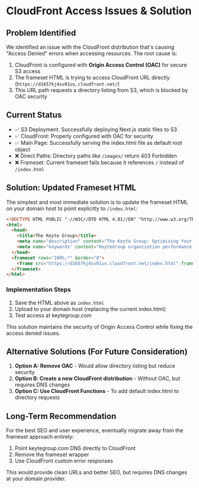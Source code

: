 # CloudFront Access Issues & Solution

## Problem Identified

We identified an issue with the CloudFront distribution that's causing "Access Denied" errors when accessing resources. The root cause is:

1. CloudFront is configured with **Origin Access Control (OAC)** for secure S3 access
2. The frameset HTML is trying to access CloudFront URL directly (`https://d1657kj4sv01us.cloudfront.net/`)
3. This URL path requests a directory listing from S3, which is blocked by OAC security

## Current Status

- ✅ S3 Deployment: Successfully deploying Next.js static files to S3
- ✅ CloudFront: Properly configured with OAC for security
- ✅ Main Page: Successfully serving the index.html file as default root object
- ❌ Direct Paths: Directory paths like `/images/` return 403 Forbidden
- ❌ Frameset: Current frameset fails because it references `/` instead of `/index.html`

## Solution: Updated Frameset HTML

The simplest and most immediate solution is to update the frameset HTML on your domain host to point explicitly to `/index.html`:

```html
<!DOCTYPE HTML PUBLIC "-//W3C//DTD HTML 4.01//EN" "http://www.w3.org/TR/html4/strict.dtd">
<html>
  <head>
    <title>The Keyte Group</title>
    <meta name="description" content="The Keyte Group: Optimizing Your Organization's Performance and Building Capacity with Existing Human Resources" />
    <meta name="keywords" content="KeyteGroup organization performance capacity building human resources optimization" />
  </head>
  <frameset rows="100%,*" border="0">
    <frame src="https://d1657kj4sv01us.cloudfront.net/index.html" frameborder="0" />
  </frameset>
</html>
```

### Implementation Steps

1. Save the HTML above as `index.html`
2. Upload to your domain host (replacing the current index.html)
3. Test access at keytegroup.com

This solution maintains the security of Origin Access Control while fixing the access denied issues.

## Alternative Solutions (For Future Consideration)

1. **Option A: Remove OAC** - Would allow directory listing but reduce security
2. **Option B: Create a new CloudFront distribution** - Without OAC, but requires DNS changes
3. **Option C: Use CloudFront Functions** - To add default index.html to directory requests

## Long-Term Recommendation

For the best SEO and user experience, eventually migrate away from the frameset approach entirely:

1. Point keytegroup.com DNS directly to CloudFront
2. Remove the frameset wrapper
3. Use CloudFront custom error responses

This would provide clean URLs and better SEO, but requires DNS changes at your domain provider. 
